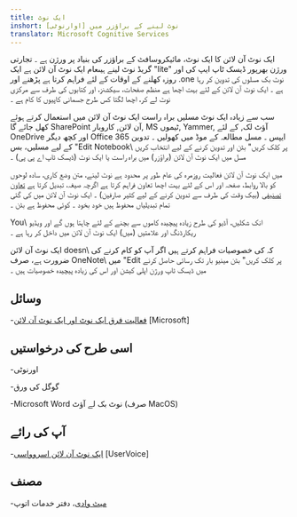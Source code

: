 ```yaml
---
title: ایک نوٹ
inshort: نوٹ لینے کے براؤزر میں [اوارنوٹی]
translator: Microsoft Cognitive Services
---
```


ایک نوٹ آن لائن کا ایک نوٹ، مائیکروسافٹ کے براؤزر کی بنیاد پر ورژن ہے ۔
تجارتی گریڈ نوٹ لینے ہيںعام ایک نوٹ آن لائن ہے ایک \"lite\" ورژن
بھرپور ڈیسک ٹاپ ایپ کی اور روزہ کھلنے کے اوقات کے لئے فراہم کرتا ہے
پڑھنے اور .one نوٹ بک مسلوں کی تدوین کر رہا ہے ۔ ایک نوٹ آن لائن کے لئے بہت اچھا ہے
منظم صفحات، سیکشنز، اور کتابوں کی طرف سے مرکزی نوٹ لے کر، اچھا لگتا
کس طرح جسمانی کاپیوں کا کام ہے ۔

سب سے زیادہ ایک نوٹ مسلیں براہ راست ایک نوٹ آن لائن میں استعمال کرتے ہوئے کھل جائے گا
SharePoint آن لائن, کاروبار, MS ٹیموں, Yammer, آؤٹ لک, کے لئے OneDrive اور
کچھ دیگر Office 365 ایپس ۔ مسل مطالعہ کے موڈ میں کھولیں ۔ تدوین کے لیے
مسلیں، بس \"Edit Notebook\ پر کلک کریں" بٹن اور تدوین کرنے کے لیے انتخاب کریں
مسل میں ایک نوٹ آن لائن (براؤزر) میں براہ راست یا ایک نوٹ (ڈیسک ٹاپ
اے پی پی) ۔

میں ایک نوٹ آن لائن فعالیت روزمرہ کی عام طور پر محدود ہے
نوٹ لینے، متن وضع کاری، سادہ لوحوں کو بالا روابط، صفحہ اور
اس کے لئے بہت اچھا تعاون فراہم کرتا ہے اگرچہ صیغہ، تبدیل کرتا ہے
[تعاون تصنیفی](http://icsh.pt/CoAuthoring) (بیک وقت کی طرف سے تدوین کرنے کے لیے
کثیر صارفین) ۔ ایک نوٹ آن لائن میں کی گئی تمام تبدیلیاں محفوظ ہیں
خود بخود ۔ کوئی محفوظ ہے بٹن ۔

You\ انک شکلیں، آڈیو کی طرح زیادہ پیچیدہ کاموں سے بچنے کے لئے چاہتا ہوں گے اور
ویڈیو ریکارڈنگ اور علامتیں (میں) ایک نوٹ آن لائن میں داخل کر رہا ہے ۔

ایک نوٹ آن لائن doesn\ کہ کی خصوصیات فراہم کرتے ہیں اگر آپ کو کام کرنے کی ضرورت ہے،
صرف OneNote\ میں \"Edit پر کلک کریں" بٹن مینیو بار تک رسائی حاصل کرنے میں
ڈیسک ٹاپ ورژن اپلی کیشن اور اس کی زیادہ پیچیدہ خصوصیات ہیں ۔

وسائل
---------

-[فعالیت فرق ایک نوٹ اور ایک نوٹ
    آن لائن](https://support.office.com/en-us/article/Differences-between-using-a-notebook-in-the-browser-and-in-OneNote-a3d1fc13-ac74-456b-b391-b633a62aa83f)
    \[Microsoft\]

اسی طرح کی درخواستیں
--------------------

-اورنوٹی

-گوگل کی ورق

-Microsoft Word نوٹ بک لے آؤٹ (صرف MacOS)

آپ کی رائے
---------

-[ایک نوٹ آن لائن اسروواسی](https://onenote.uservoice.com/forums/327183-onenote-online)
    \[UserVoice\]

مصنف
---------

-[میٹ وادی](https://www.linkedin.com/in/thatmattwade/)، دفتر خدمات اتوپ


